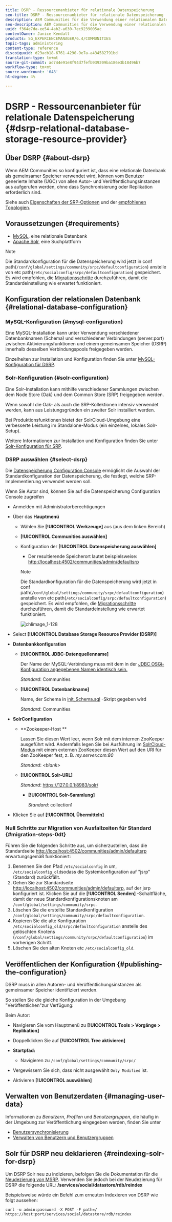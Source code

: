 ```yaml
---
title: DSRP - Ressourcenanbieter für relationale Datenspeicherung
seo-title: DSRP - Ressourcenanbieter für relationale Datenspeicherung
description: AEM Communities für die Verwendung einer relationalen Datenbank als gemeinsamen Speicher einrichten
seo-description: AEM Communities für die Verwendung einer relationalen Datenbank als gemeinsamen Speicher einrichten
uuid: f364e7da-ee54-4ab2-a630-7ec9239005ac
contentOwner: Janice Kendall
products: SG_EXPERIENCEMANAGER/6.4/COMMUNITIES
topic-tags: administering
content-type: reference
discoiquuid: d23acb18-6761-4290-9e7a-a434582791bd
translation-type: tm+mt
source-git-commit: ad744e91e8f94d7fefb939209ba186e3b18496b7
workflow-type: tm+mt
source-wordcount: '648'
ht-degree: 4%

---
```



# DSRP - Ressourcenanbieter für relationale Datenspeicherung {#dsrp-relational-database-storage-resource-provider}

## Über DSRP {#about-dsrp}

Wenn AEM Communities so konfiguriert ist, dass eine relationale Datenbank als gemeinsamer Speicher verwendet wird, können vom Benutzer generierte Inhalte (UGC) von allen Autor- und Veröffentlichungsinstanzen aus aufgerufen werden, ohne dass Synchronisierung oder Replikation erforderlich sind.

Siehe auch [Eigenschaften der SRP-Optionen](working-with-srp.md#characteristics-of-srp-options) und der [empfohlenen Topologien](topologies.md).

## Voraussetzungen {#requirements}

* [MySQL](#mysql-configuration), eine relationale Datenbank
* [Apache Solr](#solr-configuration), eine Suchplattform

>[!NOTE]
>
>Die Standardkonfiguration für die Datenspeicherung wird jetzt in conf path(`/conf/global/settings/community/srpc/defaultconfiguration`) anstelle von etc path(`/etc/socialconfig/srpc/defaultconfiguration`) gespeichert. Es wird empfohlen, die [Migrationsschritte](#migration-steps-0dt) durchzuführen, damit die Standardeinstellung wie erwartet funktioniert.


## Konfiguration der relationalen Datenbank {#relational-database-configuration}

### MySQL-Konfiguration {#mysql-configuration}

Eine MySQL-Installation kann unter Verwendung verschiedener Datenbanknamen (Schema) und verschiedener Verbindungen (server:port) zwischen Aktivierungsfunktionen und einem gemeinsamen Speicher (DSRP) innerhalb desselben Verbindungspools freigegeben werden.

Einzelheiten zur Installation und Konfiguration finden Sie unter [MySQL-Konfiguration für DSRP](dsrp-mysql.md).

### Solr-Konfiguration {#solr-configuration}

Eine Solr-Installation kann mithilfe verschiedener Sammlungen zwischen dem Node Store (Oak) und dem Common Store (SRP) freigegeben werden.

Wenn sowohl die Oak- als auch die SRP-Kollektionen intensiv verwendet werden, kann aus Leistungsgründen ein zweiter Solr installiert werden.

Bei Produktionsfunktionen bietet der SolrCloud-Umgebung eine verbesserte Leistung im Standalone-Modus (ein einzelnes, lokales Solr-Setup).

Weitere Informationen zur Installation und Konfiguration finden Sie unter [Solr-Konfiguration für SRP](solr.md).

### DSRP auswählen {#select-dsrp}

Die [Datenspeicherung Configuration Console](srp-config.md) ermöglicht die Auswahl der Standardkonfiguration der Datenspeicherung, die festlegt, welche SRP-Implementierung verwendet werden soll.

Wenn Sie Autor sind, können Sie auf die Datenspeicherung Configuration Console zugreifen

* Anmelden mit Administratorberechtigungen
* Über das **Hauptmenü**

   * Wählen Sie **[!UICONTROL Werkzeuge]** aus (aus dem linken Bereich)
   * **[!UICONTROL Communities auswählen]**
   * Konfiguration der **[!UICONTROL Datenspeicherung auswählen]**

      * Der resultierende Speicherort lautet beispielsweise: [http://localhost:4502/communities/admin/defaultsrp](http://localhost:4502/communities/admin/defaultsrp)
      >[!NOTE]
      >
      >Die Standardkonfiguration für die Datenspeicherung wird jetzt in conf path(`/conf/global/settings/community/srpc/defaultconfiguration`) anstelle von etc path(`/etc/socialconfig/srpc/defaultconfiguration`) gespeichert. Es wird empfohlen, die [Migrationsschritte](#migration-steps-0dt) durchzuführen, damit die Standardeinstellung wie erwartet funktioniert.

      ![chlimage_1-128](assets/chlimage_1-128.png)

* Select **[!UICONTROL Database Storage Resource Provider (DSRP)]**
* **Datenbankkonfiguration**

   * **[!UICONTROL JDBC-Datenquellenname]**

      Der Name der MySQL-Verbindung muss mit dem in der [JDBC OSGi-Konfiguration angegebenen Namen identisch sein.](dsrp-mysql.md#configurejdbcconnections)

      *Standard*: Communities

   * **[!UICONTROL Datenbankname]**

      Name, der Schema in [init_Schema.sql](dsrp-mysql.md#obtain-the-sql-script) -Skript gegeben wird

      *Standard*: Communities

* **SolrConfiguration**

   * **[](https://cwiki.apache.org/confluence/display/solr/Using+ZooKeeper+to+Manage+Configuration+Files)Zookeeper-Host **

      Lassen Sie diesen Wert leer, wenn Solr mit dem internen ZooKeeper ausgeführt wird. Andernfalls legen Sie bei Ausführung im [SolrCloud-Modus](solr.md#solrcloud-mode) mit einem externen ZooKeeper diesen Wert auf den URI für den ZooKeeper fest, z. B. *my.server.com:80*

      *Standard*: *&lt;blank>*

   * **[!UICONTROL Solr-URL]**

      *Standard*: https://127.0.0.1:8983/solr/

      * **[!UICONTROL Solr-Sammlung]**

         *Standard*: collection1

* Klicken Sie auf **[!UICONTROL Übermitteln]**

### Null Schritte zur Migration von Ausfallzeiten für Standard {#migration-steps-0dt}

Führen Sie die folgenden Schritte aus, um sicherzustellen, dass die Standardseite [http://localhost:4502/communities/admin/defaultsrp](http://localhost:4502/communities/admin/defaultsrp) erwartungsgemäß funktioniert:

1. Benennen Sie den Pfad `/etc/socialconfig` in um, `/etc/socialconfig_old`sodass die Systemkonfiguration auf &quot;jsrp&quot;(Standard) zurückfällt.
1. Gehen Sie zur Standardseite [http://localhost:4502/communities/admin/defaultsrp](http://localhost:4502/communities/admin/defaultsrp), auf der jsrp konfiguriert ist. Klicken Sie auf die **[!UICONTROL Senden]** -Schaltfläche, damit der neue Standardkonfigurationsknoten am `/conf/global/settings/community/srpc`.
1. Löschen Sie die erstellte Standardkonfiguration `/conf/global/settings/community/srpc/defaultconfiguration`.
1. Kopieren Sie die alte Konfiguration `/etc/socialconfig_old/srpc/defaultconfiguration` anstelle des gelöschten Knotens (`/conf/global/settings/community/srpc/defaultconfiguration`) im vorherigen Schritt.
1. Löschen Sie den alten Knoten etc `/etc/socialconfig_old`.

## Veröffentlichen der Konfiguration {#publishing-the-configuration}

DSRP muss in allen Autoren- und Veröffentlichungsinstanzen als gemeinsamer Speicher identifiziert werden.

So stellen Sie die gleiche Konfiguration in der Umgebung &quot;Veröffentlichen&quot;zur Verfügung:

Beim Autor:

* Navigieren Sie vom Hauptmenü zu **[!UICONTROL Tools > Vorgänge > Replikation]**
* Doppelklicken Sie auf **[!UICONTROL Tree aktivieren]**
* **Startpfad:**

   * Navigieren zu `/conf/global/settings/community/srpc/`

* Vergewissern Sie sich, dass nicht ausgewählt `Only Modified` ist.
* Aktivieren **[!UICONTROL auswählen]**

## Verwalten von Benutzerdaten {#managing-user-data}

Informationen zu *Benutzern*, *Profilen* und *Benutzergruppen*, die häufig in der Umgebung zur Veröffentlichung eingegeben werden, finden Sie unter

* [Benutzersynchronisierung](sync.md)
* [Verwalten von Benutzern und Benutzergruppen](users.md)

## Solr für DSRP neu deklarieren {#reindexing-solr-for-dsrp}

Um DSRP Solr neu zu indizieren, befolgen Sie die Dokumentation für die [Neudezierung von MSRP](msrp.md#msrp-reindex-tool). Verwenden Sie jedoch bei der Neudezierung für DSRP die folgende URL: **/services/social/datastore/rdb/reindex**

Beispielsweise würde ein Befehl zum erneuten Indexieren von DSRP wie folgt aussehen:

```shell
curl -u admin:password -X POST -F path=/ https://host:port/services/social/datastore/rdb/reindex
```
